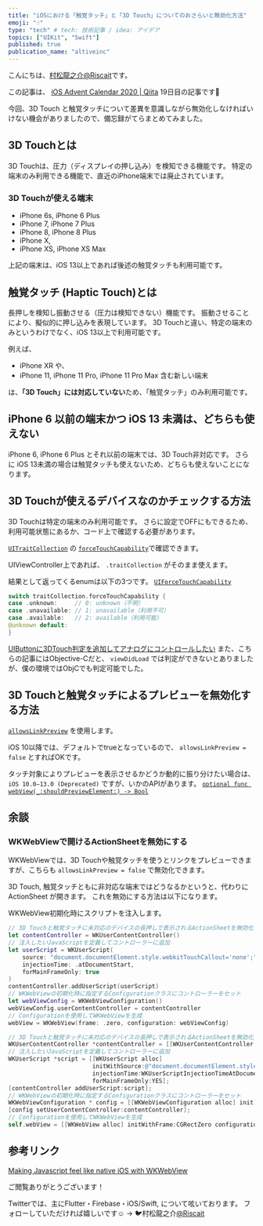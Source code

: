 ```yaml
---
title: "iOSにおける「触覚タッチ」と「3D Touch」についてのおさらいと無効化方法"
emoji: "☝️"
type: "tech" # tech: 技術記事 / idea: アイデア
topics: ["UIKit", "Swift"]
published: true
publication_name: "altiveinc"
---
```

こんにちは、[村松龍之介@Riscait](https://twitter.com/riscait)です。

この記事は、 [iOS Advent Calendar 2020 | Qiita](https://qiita.com/advent-calendar/2020/ios) 19日目の記事です💪

今回、3D Touch と触覚タッチについて差異を意識しながら無効化しなければいけない機会がありましたので、備忘録がてらまとめてみました。

## 3D Touchとは
3D Touchは、圧力（ディスプレイの押し込み）を検知できる機能です。
特定の端末のみ利用できる機能で、直近のiPhone端末では廃止されています。

### 3D Touchが使える端末
* iPhone 6s, iPhone 6 Plus
* iPhone 7, iPhone 7 Plus
* iPhone 8, iPhone 8 Plus
* iPhone X,
* iPhone XS, iPhone XS Max

上記の端末は、iOS 13以上であれば後述の触覚タッチも利用可能です。

## 触覚タッチ (Haptic Touch)とは
長押しを検知し振動させる（圧力は検知できない）機能です。
振動させることにより、擬似的に押し込みを表現しています。
3D Touchと違い、特定の端末のみというわけでなく、iOS 13以上で利用可能です。

例えば、

* iPhone XR や、
* iPhone 11, iPhone 11 Pro, iPhone 11 Pro Max 含む新しい端末

は、**「3D Touch」には対応していない**ため、「触覚タッチ」のみ利用可能です。

## iPhone 6 以前の端末かつ iOS 13 未満は、どちらも使えない
iPhone 6, iPhone 6 Plus とそれ以前の端末では、3D Touch非対応です。
さらに iOS 13未満の場合は触覚タッチも使えないため、どちらも使えないことになります。

## 3D Touchが使えるデバイスなのかチェックする方法
3D Touchは特定の端末のみ利用可能です。
さらに設定でOFFにもできるため、利用可能状態にあるか、コード上で確認する必要があります。

[`UITraitCollection`](https://developer.apple.com/documentation/uikit/uitraitcollection) の [`forceTouchCapability`](https://developer.apple.com/documentation/uikit/uitraitcollection/1623515-forcetouchcapability)で確認できます。

UIViewController上であれば、 `.traitCollection` がそのまま使えます。

結果として返ってくるenumは以下の3つです。
[`UIForceTouchCapability`](https://developer.apple.com/documentation/uikit/uiforcetouchcapability)

```swift
switch traitCollection.forceTouchCapability {
case .unknown:     // 0: unknown（不明）
case .unavailable: // 1: unavailable（利用不可）
case .available:   // 2: available（利用可能）
@unknown default:
}
```

[UIButtonに3DTouch判定を追加してアナログにコントロールしたい](http://tazk.hatenablog.com/entry/2015/09/26/231430)
また、こちらの記事にはObjective-Cだと、 `viewDidLoad` では判定ができないとありましたが、僕の環境ではObjCでも判定可能でした。

## 3D Touchと触覚タッチによるプレビューを無効化する方法
[`allowsLinkPreview`](https://developer.apple.com/documentation/webkit/wkwebview/1415000-allowslinkpreview)
を使用します。

iOS 10以降では、デフォルトでtrueとなっているので、 `allowsLinkPreview = false` とすればOKです。

タッチ対象によりプレビューを表示させるかどうか動的に振り分けたい場合は、　`iOS 10.0–13.0 (Deprecated)` ですが、いかのAPIがあります。
[`optional func webView(_:shouldPreviewElement:) -> Bool`](https://developer.apple.com/documentation/webkit/wkuidelegate/1648359-webview)

## 余談
### WKWebViewで開けるActionSheetを無効にする
WKWebViewでは、3D Touchや触覚タッチを使うとリンクをプレビューできますが、こちらも `allowsLinkPreview = false` で無効化できます。

3D Touch, 触覚タッチともに非対応な端末ではどうなるかというと、代わりに ActionSheet が開きます。
これを無効にする方法は以下になります。

WKWebView初期化時にスクリプトを注入します。

```swift
// 3D Touchと触覚タッチに未対応のデバイスの長押しで表示されるActionSheetを無効化
let contentController = WKUserContentController()
// 注入したいJavaScriptを定義してコントローラーに追加
let userScript = WKUserScript(
    source: "document.documentElement.style.webkitTouchCallout='none';",
    injectionTime: .atDocumentStart,
    forMainFrameOnly: true
)
contentController.addUserScript(userScript)
// WKWebViewの初期化時に指定するConfigurationクラスにコントローラーをセット
let webViewConfig = WKWebViewConfiguration()
webViewConfig.userContentController = contentController
// Configurationを使用してWKWebViewを生成
webView = WKWebView(frame: .zero, configuration: webViewConfig)
```

```objective-c
// 3D Touchと触覚タッチに未対応のデバイスの長押しで表示されるActionSheetを無効化
WKUserContentController *contentController = [[WKUserContentController alloc] init];
// 注入したいJavaScriptを定義してコントローラーに追加
WKUserScript *script = [[WKUserScript alloc]
                        initWithSource:@"document.documentElement.style.webkitTouchCallout='none';"
                        injectionTime:WKUserScriptInjectionTimeAtDocumentStart
                        forMainFrameOnly:YES];
[contentController addUserScript:script];
// WKWebViewの初期化時に指定するConfigurationクラスにコントローラーをセット
WKWebViewConfiguration * config = [[WKWebViewConfiguration alloc] init];
[config setUserContentController:contentController];
// Configurationを使用してWKWebViewを生成
self.webView = [[WKWebView alloc] initWithFrame:CGRectZero configuration:config];
```

## 参考リンク
[Making Javascript feel like native iOS with WKWebView](https://medium.com/@maxcampolo/making-javascript-feel-like-native-ios-with-wkwebview-d92dfefe8d56)

ご閲覧ありがとうございます！

Twitterでは、主にFlutter・Firebase・iOS/Swift, について呟いております。
フォローしていただければ嬉しいです☺️ → 🐦村松龍之介[@Riscait](https://twitter.com/riscait) 